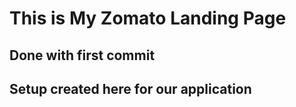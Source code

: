 # This is My Zomato Landing Page

## Done with first commit

## Setup created here for our application
